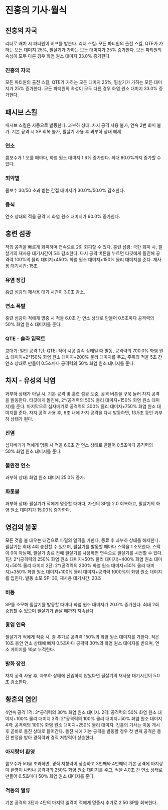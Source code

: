 # 진홍의 기사·월식

## 진홍의 자국

리더로 배치 시 파티원이 버프를 받는다.
리더 스킬: 모든 파티원의 출전 스킬, QTE가 가하는 모든 대미지 25%, 필살기가 가하는 모든 대미지가 25% 증가한다. 모든 파티원의 속성이 모두 다른 경우 화염 원소 대미지 33.0% 증가한다.

### 진홍의 자국

모든 파티원의 출전 스킬, QTE가 가하는 모든 대미지 25%, 필살기가 가하는 모든 대미지가 25% 증가한다. 모든 파티원의 속성이 모두 다른 경우 화염 원소 대미지 33.0% 증가한다.

## 패시브 스킬

패시브 스킬은 자동으로 발동한다.
과부하 상태: 차지 공격 사용 불가, 연속 2번 회피 불가. 기본 공격 시 SP 회복 불가, 필살기 사용 후 과부하 상태 해제

### 연소

콤보수가 1 오를 때마다, 화염 원소 대미지 1.6% 증가한다. 최대 80.0%까지 증가할 수 있다.

### 뙤약볕

콤보수 30/50 초과
받는 간접 대미지가 30.0%/50.0% 감소한다.

### 융식

연소 상태의 적을 공격 시 화염 원소 대미지가 90.0% 증가한다.

## 홍련 섬광

적의 공격을 빠르게 회피하며 연속으로 2회 회피할 수 있다.
홍련 섬광: 극한 회피 시, 필살기의 재사용 대기시간이 5초 감소한다. 다시 공격 버튼을 누르면 타깃에게 돌진해 공격력 100%의 물리 대미지+450% 화염 원소 대미지+150% 물리 대미지를 준다. 재사용 대기시간: 15초

### 유염 장갑

홍련 섬광의 재사용 대기 시간이 3.0초 감소.

### 연소 폭발

홍련 섬광이 적에게 명중 시 적을 6.0초 간 연소 상태로 만들어 0.5초마다 공격력의 50% 화염 원소 대미지를 준다.

### QTE - 솔라 임팩트

교대기: 일반 공격 1단; QTE: 적이 시공 감속 상태일 때 발동, 공격력의 700.0% 화염 원소 대미지+2\*150% 화염 원소 대미지+200% 물리 대미지를 주고, 주위의 적을 5초 간 연소 상태로 만들어 0.5초마다 공격력의 50% 화염 원소 대미지를 준다.

## 차지 - 유성의 낙염

과부하 상태가 아닐 시, 기본 공격 및 홍련 섬광 도중, 공격 버튼을 꾸욱 눌러 차지 공격을 발동한다.
타깃에게 돌진해, 2\*(공격력의 50% 물리 대미지+150% 화염 원소 대미지)를 준다. 마지막으로 십자베기로 공격력의 300% 물리 대미지+750% 화염 원소 대미지를 준다.
차지 공격 사용 후, 6초 내에 차지 공격을 다시 발동하면, 13.5초 동안 과부하 상태가 된다.

### 잔염

십자베기가 적에게 명중 시 적을 6.0초 간 연소 상태로 만들어 0.5초마다 공격력의 50% 화염 원소 대미지를 준다.

### 불완전 연소

과부하 상태: 화염 원소 대미지 25.0% 증가.

### 화톳불

과부하 상태: 필살기가 적에게 명중할 때마다, 자신의 SP를 2.0 회복하고, 필살기의 화염 원소 대미지가 15.00% 증가한다.

## 영겁의 불꽃

모든 것을 불 태우는 대검으로 파멸의 일격을 가한다, 종료 후 과부하 상태를 해제한다.
필살기는 최대 4회 충전할 수 있으며, 필살기를 발동할 때마다 스택을 1 소모한다. 스택이 0이 아닐때, 필살기 종료 전에 필살기를 사용하면 연속으로 필살기를 시전할 수 있다.
1단: 2\*(공격력의 250% 화염 원소 대미지+50% 물리 대미지)+400% 화염 원소 대미지+50% 물리 대미지
2단: 2\*(공격력의 200% 화염 원소 대미지+50% 물리 대미지)+350% 화염 원소 대미지+100% 물리 대미지+공격력 1000%의 화염 원소 대미지를 입힌다.
발동 소모 SP: 30, 재사용 대기시간: 20초

### 비등

SP를 소모해 필살기를 발동할 때마다 화염 원소 대미지가 20.0% 증가한다. 최대 2회 중첩할 수 있으며 필살기가 끝날 때까지 지속된다.

### 홍염 연옥

필살기가 적에게 적중 시, 총 추가로 공격력 150%의 화염 원소 대미지를 가한다. 적은 10초 동안 연소 상태에 빠져 0.5초마다 공격력 30%의 화염 원소 대미지를 받으며, 연소 게이지를 10pt 누적한다.

### 발화 장전

차지 공격 사용 후, 과부하 상태에 진입하지 않았다면 필살기의 재사용 대기시간이 5.0초 감소한다.

## 황혼의 염인

4연속 공격
1격: 3\*공격력의 30% 화염 원소 대미지.
2격: 공격력의 50% 화염 원소 대미지+100% 물리 대미지
3격: 2\*공격력의 100% 물리 대미지+50% 화염 원소 대미지
4격: 공격력의 100% 화염 원소 대미지+250% 물리 대미지.
진홍의 기사는 이동 개시 후 곧바로 돌진 상태로 들어간다. 돌진 시에 기본 공격을 발동할 경우 첫 번째 공격은 돌진 판정을 받아 경직력과 경직 저항력이 상승한다.

### 아지랑이 환영

콤보수가 50을 초과하면, 경직 저항력이 상승하고 3번째와 4번째의 기본 공격에 아지랑이 환영이 나타나 공격력의 250% 화염 원소 대미지를 주고, 적을 4.0초 간 연소 상태로 만들어 0.5초마다 50% 화염 원소 대미지를 준다.

### 격동의 열류

기본 공격의 3단과 4단의 마지막 일격이 적에게 명중시 추가로 2.50 SP를 회복한다.
